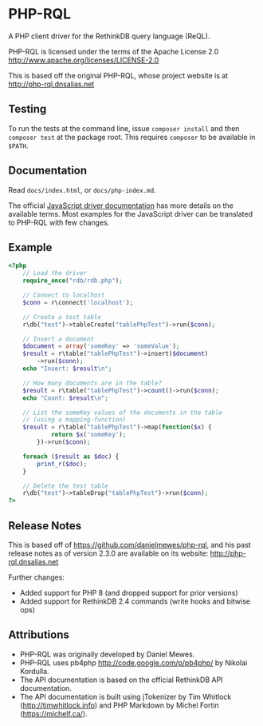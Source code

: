 PHP-RQL
=======

A PHP client driver for the RethinkDB query language (ReQL).

PHP-RQL is licensed under the terms of the Apache License 2.0 http://www.apache.org/licenses/LICENSE-2.0

This is based off the original PHP-RQL, whose project website is at http://php-rql.dnsalias.net

Testing
-----------------------

To run the tests at the command line, issue `composer install` and then `composer test` at the package root. This requires `composer` to be available in `$PATH`.

Documentation
----------------

Read `docs/index.html`, or `docs/php-index.md`.

The official [JavaScript driver documentation](http://rethinkdb.com/api/javascript/) has more details on the available terms. Most examples for the JavaScript driver can be translated to PHP-RQL with few changes.

Example
----------------

```php
<?php
    // Load the driver
    require_once("rdb/rdb.php");

    // Connect to localhost
    $conn = r\connect('localhost');

    // Create a test table
    r\db("test")->tableCreate("tablePhpTest")->run($conn);

    // Insert a document
    $document = array('someKey' => 'someValue');
    $result = r\table("tablePhpTest")->insert($document)
        ->run($conn);
    echo "Insert: $result\n";

    // How many documents are in the table?
    $result = r\table("tablePhpTest")->count()->run($conn);
    echo "Count: $result\n";

    // List the someKey values of the documents in the table
    // (using a mapping-function)
    $result = r\table("tablePhpTest")->map(function($x) {
            return $x('someKey');
        })->run($conn);

    foreach ($result as $doc) {
        print_r($doc);
    }

    // Delete the test table
    r\db("test")->tableDrop("tablePhpTest")->run($conn);
?>
```

Release Notes
----------------

This is based off of https://github.com/danielmewes/php-rql, and his
past release notes as of version 2.3.0 are available on its website:
http://php-rql.dnsalias.net

Further changes:
- Added support for PHP 8 (and dropped support for prior versions)
- Added support for RethinkDB 2.4 commands (write hooks and bitwise ops)

Attributions
------------
* PHP-RQL was originally developed by Daniel Mewes.
* PHP-RQL uses pb4php http://code.google.com/p/pb4php/ by Nikolai Kordulla.
* The API documentation is based on the official RethinkDB API documentation.
* The API documentation is built using jTokenizer by Tim Whitlock (http://timwhitlock.info) and PHP Markdown by Michel Fortin (https://michelf.ca/).
